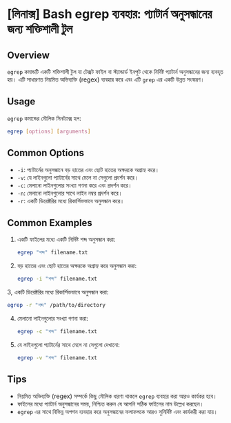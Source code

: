 # [লিনাক্স] Bash egrep ব্যবহার: প্যাটার্ন অনুসন্ধানের জন্য শক্তিশালী টুল

## Overview
`egrep` কমান্ডটি একটি শক্তিশালী টুল যা টেক্সট ফাইল বা স্ট্যান্ডার্ড ইনপুট থেকে নির্দিষ্ট প্যাটার্ন অনুসন্ধানের জন্য ব্যবহৃত হয়। এটি সাধারণত নিয়মিত অভিব্যক্তি (regex) ব্যবহার করে এবং এটি `grep` এর একটি উন্নত সংস্করণ।

## Usage
`egrep` কমান্ডের মৌলিক সিনট্যাক্স হল:

```bash
egrep [options] [arguments]
```

## Common Options
- `-i`: প্যাটার্নের অনুসন্ধানে বড় হাতের এবং ছোট হাতের অক্ষরকে অগ্রাহ্য করে।
- `-v`: যে লাইনগুলো প্যাটার্নের সাথে মেলে না সেগুলো প্রদর্শন করে।
- `-c`: মেলানো লাইনগুলোর সংখ্যা গণনা করে এবং প্রদর্শন করে।
- `-n`: মেলানো লাইনগুলোর সাথে লাইন নম্বর প্রদর্শন করে।
- `-r`: একটি ডিরেক্টরির মধ্যে রিকার্সিভভাবে অনুসন্ধান করে।

## Common Examples
1. একটি ফাইলের মধ্যে একটি নির্দিষ্ট শব্দ অনুসন্ধান করা:
   ```bash
   egrep "শব্দ" filename.txt
   ```

2. বড় হাতের এবং ছোট হাতের অক্ষরকে অগ্রাহ্য করে অনুসন্ধান করা:
   ```bash
   egrep -i "শব্দ" filename.txt
   ```

3, একটি ডিরেক্টরির মধ্যে রিকার্সিভভাবে অনুসন্ধান করা:
   ```bash
   egrep -r "শব্দ" /path/to/directory
   ```

4. মেলানো লাইনগুলোর সংখ্যা গণনা করা:
   ```bash
   egrep -c "শব্দ" filename.txt
   ```

5. যে লাইনগুলো প্যাটার্নের সাথে মেলে না সেগুলো দেখানো:
   ```bash
   egrep -v "শব্দ" filename.txt
   ```

## Tips
- নিয়মিত অভিব্যক্তি (regex) সম্পর্কে কিছু মৌলিক ধারণা থাকলে `egrep` ব্যবহার করা আরও কার্যকর হবে।
- ফাইলের মধ্যে প্যাটার্ন অনুসন্ধানের সময়, নিশ্চিত করুন যে আপনি সঠিক ফাইলের নাম উল্লেখ করছেন।
- `egrep` এর সাথে বিভিন্ন অপশন ব্যবহার করে অনুসন্ধানের ফলাফলকে আরও সুনির্দিষ্ট এবং কার্যকরী করা যায়।